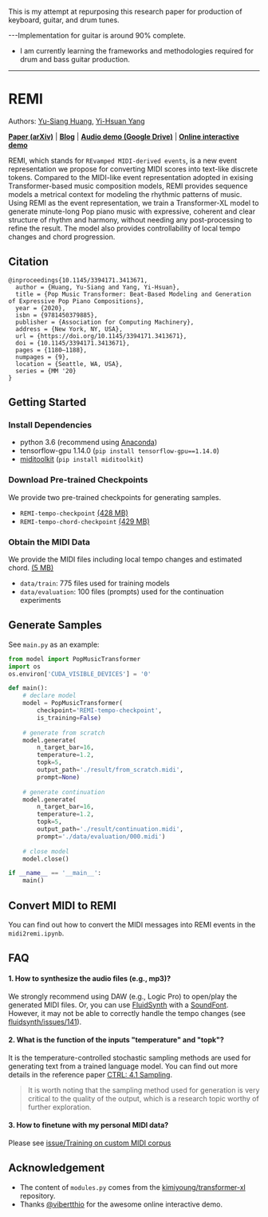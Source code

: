 This is my attempt at repurposing this research paper for production of keyboard, guitar, and drum tunes.

---Implementation for guitar is around 90% complete.

 - I am currently learning the frameworks and methodologies required for drum and bass guitar production.


-----------------------------------------

# REMI
Authors: [Yu-Siang Huang](https://remyhuang.github.io/), [Yi-Hsuan Yang](http://mac.citi.sinica.edu.tw/~yang/)

[**Paper (arXiv)**](https://arxiv.org/abs/2002.00212) | [**Blog**](https://ailabs.tw/human-interaction/pop-music-transformer/) | [**Audio demo (Google Drive)**](https://drive.google.com/open?id=1LzPBjHPip4S0CBOLquk5CNapvXSfys54) | [**Online interactive demo**](https://vibertthio.com/transformer/)

REMI, which stands for `REvamped MIDI-derived events`, is a new event representation we propose for converting MIDI scores into text-like discrete tokens.  Compared to the MIDI-like event representation adopted in exising Transformer-based music composition models, REMI provides sequence models a metrical context for modeling the rhythmic patterns of music. Using REMI as the event representation, we train a Transformer-XL model to generate minute-long Pop piano music with expressive, coherent and clear structure of rhythm and harmony, without needing any post-processing to refine the result. The model also provides controllability of local tempo changes and chord progression.

## Citation
```
@inproceedings{10.1145/3394171.3413671,
  author = {Huang, Yu-Siang and Yang, Yi-Hsuan},
  title = {Pop Music Transformer: Beat-Based Modeling and Generation of Expressive Pop Piano Compositions},
  year = {2020},
  isbn = {9781450379885},
  publisher = {Association for Computing Machinery},
  address = {New York, NY, USA},
  url = {https://doi.org/10.1145/3394171.3413671},
  doi = {10.1145/3394171.3413671},
  pages = {1180–1188},
  numpages = {9},
  location = {Seattle, WA, USA},
  series = {MM '20}
}
```

## Getting Started
### Install Dependencies
* python 3.6 (recommend using [Anaconda](https://www.anaconda.com/distribution/))
* tensorflow-gpu 1.14.0 (`pip install tensorflow-gpu==1.14.0`)
* [miditoolkit](https://github.com/YatingMusic/miditoolkit) (`pip install miditoolkit`)

### Download Pre-trained Checkpoints
We provide two pre-trained checkpoints for generating samples.
* `REMI-tempo-checkpoint` [(428 MB)](https://drive.google.com/open?id=1gxuTSkF51NP04JZgTE46Pg4KQsbHQKGo)
* `REMI-tempo-chord-checkpoint` [(429 MB)](https://drive.google.com/open?id=1nAKjaeahlzpVAX0F9wjQEG_hL4UosSbo)

### Obtain the MIDI Data
We provide the MIDI files including local tempo changes and estimated chord. [(5 MB)](https://drive.google.com/open?id=1JUDHGrVYGyHtjkfI2vgR1xb2oU8unlI3)
* `data/train`: 775 files used for training models
* `data/evaluation`: 100 files (prompts) used for the continuation experiments

## Generate Samples
See `main.py` as an example:
```python
from model import PopMusicTransformer
import os
os.environ['CUDA_VISIBLE_DEVICES'] = '0'

def main():
    # declare model
    model = PopMusicTransformer(
        checkpoint='REMI-tempo-checkpoint',
        is_training=False)
        
    # generate from scratch
    model.generate(
        n_target_bar=16,
        temperature=1.2,
        topk=5,
        output_path='./result/from_scratch.midi',
        prompt=None)
        
    # generate continuation
    model.generate(
        n_target_bar=16,
        temperature=1.2,
        topk=5,
        output_path='./result/continuation.midi',
        prompt='./data/evaluation/000.midi')
        
    # close model
    model.close()

if __name__ == '__main__':
    main()
```

## Convert MIDI to REMI
You can find out how to convert the MIDI messages into REMI events in the `midi2remi.ipynb`.

## FAQ
#### 1. How to synthesize the audio files (e.g., mp3)?
We strongly recommend using DAW (e.g., Logic Pro) to open/play the generated MIDI files. Or, you can use [FluidSynth](https://github.com/FluidSynth/fluidsynth) with a [SoundFont](https://sites.google.com/site/soundfonts4u/). However, it may not be able to correctly handle the tempo changes (see [fluidsynth/issues/141](https://github.com/FluidSynth/fluidsynth/issues/141)).

#### 2. What is the function of the inputs "temperature" and "topk"?
It is the temperature-controlled stochastic sampling methods are used for generating text from a trained language model. You can find out more details in the reference paper [CTRL: 4.1 Sampling](https://einstein.ai/presentations/ctrl.pdf).
> It is worth noting that the sampling method used for generation is very critical to the quality of the output, which is a research topic worthy of further exploration. 

#### 3. How to finetune with my personal MIDI data?
Please see [issue/Training on custom MIDI corpus](https://github.com/YatingMusic/remi/issues/2)

## Acknowledgement
- The content of `modules.py` comes from the [kimiyoung/transformer-xl](https://github.com/kimiyoung/transformer-xl) repository.
- Thanks [@vibertthio](https://github.com/vibertthio) for the awesome online interactive demo.
